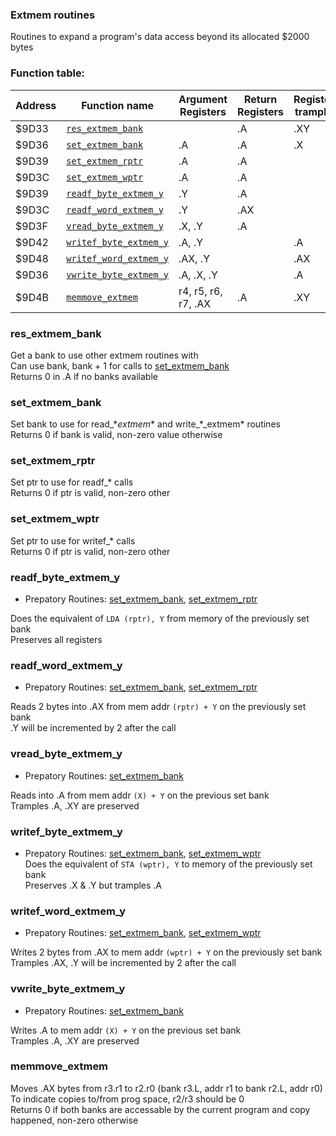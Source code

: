 ### Extmem routines

Routines to expand a program's data access beyond its allocated $2000 bytes

### Function table:
| Address | Function name | Argument Registers | Return Registers | Registers trampled |
|---------|---------------|--------------------|------------------|--------------------|
| $9D33 | [`res_extmem_bank`](#res_extmem_bank) | | .A | .XY |
| $9D36 | [`set_extmem_bank`](#set_extmem_bank) | .A | .A | .X |
| $9D39 | [`set_extmem_rptr`](#set_extmem_rptr) | .A | .A | |
| $9D3C | [`set_extmem_wptr`](#set_extmem_wptr) | .A | .A | |
| $9D39 | [`readf_byte_extmem_y`](#readf_byte_extmem_y) | .Y | .A | |
| $9D3C | [`readf_word_extmem_y`](#readf_word_extmem_y) | .Y | .AX | |
| $9D3F | [`vread_byte_extmem_y`](#vread_byte_extmem_y) | .X, .Y | .A | |
| $9D42 | [`writef_byte_extmem_y`](#writef_byte_extmem_y) | .A, .Y | | .A |
| $9D48 | [`writef_word_extmem_y`](#writef_word_extmem_y) | .AX, .Y | | .AX |
| $9D36 | [`vwrite_byte_extmem_y`](#vwrite_byte_extmem_y) | .A, .X, .Y | | .A |
| $9D4B | [`memmove_extmem`](#memmove_extmem) | r4, r5, r6, r7, .AX | .A | .XY |

### res_extmem_bank
Get a bank to use other extmem routines with  
Can use bank, bank + 1 for calls to [set_extmem_bank](#set_extmem_bank)  
Returns 0 in .A if no banks available  

### set_extmem_bank
Set bank to use for read_\*_extmem_\* and write_\*_extmem\* routines  
Returns 0 if bank is valid, non-zero value otherwise  

### set_extmem_rptr
Set ptr to use for readf_* calls  
Returns 0 if ptr is valid, non-zero other  

### set_extmem_wptr
Set ptr to use for writef_* calls  
Returns 0 if ptr is valid, non-zero other  

### readf_byte_extmem_y
- Prepatory Routines: [set_extmem_bank](#set_extmem_bank), [set_extmem_rptr](#set_extmem_rptr)
 
Does the equivalent of `LDA (rptr), Y` from memory of the previously set bank  
Preserves all registers  

### readf_word_extmem_y
- Prepatory Routines: [set_extmem_bank](#set_extmem_bank), [set_extmem_rptr](#set_extmem_rptr)

Reads 2 bytes into .AX from mem addr `(rptr) + Y` on the previously set bank  
.Y will be incremented by 2 after the call  

### vread_byte_extmem_y
- Prepatory Routines: [set_extmem_bank](#set_extmem_bank)  

Reads into .A from mem addr `(X) + Y` on the previous set bank  
Tramples .A, .XY are preserved  

### writef_byte_extmem_y
- Prepatory Routines: [set_extmem_bank](#set_extmem_bank), [set_extmem_wptr](#set_extmem_wptr)  
Does the equivalent of `STA (wptr), Y` to memory of the previously set bank  
Preserves .X & .Y but tramples .A  

### writef_word_extmem_y
- Prepatory Routines: [set_extmem_bank](#set_extmem_bank), [set_extmem_wptr](#set_extmem_wptr)

Writes 2 bytes from .AX to mem addr `(wptr) + Y` on the previously set bank  
Tramples .AX, .Y will be incremented by 2 after the call  

### vwrite_byte_extmem_y
- Prepatory Routines: [set_extmem_bank](#set_extmem_bank)  

Writes .A to mem addr `(X) + Y` on the previous set bank  
Tramples .A, .XY are preserved  

### memmove_extmem
Moves .AX bytes from r3.r1 to r2.r0 (bank r3.L, addr r1 to bank r2.L, addr r0)  
To indicate copies to/from prog space, r2/r3 should be 0  
Returns 0 if both banks are accessable by the current program and copy happened, non-zero otherwise  
